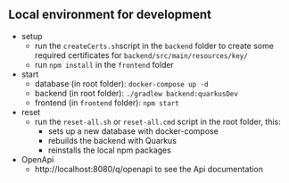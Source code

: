 ## Local environment for development

* setup
    * run the ```createCerts.sh```script in the ```backend``` folder to create some required certificates
      for ```backend/src/main/resources/key/```
    * run ```npm install``` in the ```frontend``` folder
* start
    * database (in root folder):  ```docker-compose up -d```
    * backend (in root folder): ```./gradlew backend:quarkusDev```
    * frontend (in ```frontend``` folder): ```npm start```
* reset
    * run the ```reset-all.sh``` or ```reset-all.cmd``` script in the root folder, this:
        * sets up a new database with docker-compose
        * rebuilds the backend with Quarkus
        * reinstalls the local npm packages
* OpenApi
    * http://localhost:8080/q/openapi to see the Api documentation